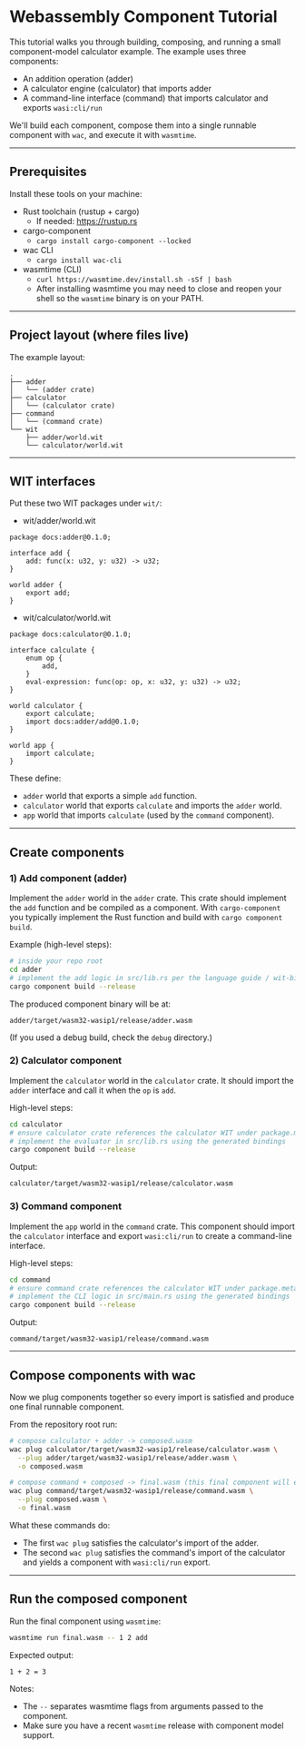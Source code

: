 # Webassembly Component Tutorial

This tutorial walks you through building, composing, and running a small component-model calculator example. The example uses three components:

- An addition operation (adder)
- A calculator engine (calculator) that imports adder
- A command-line interface (command) that imports calculator and exports `wasi:cli/run`

We'll build each component, compose them into a single runnable component with `wac`, and execute it with `wasmtime`.

---

## Prerequisites

Install these tools on your machine:

- Rust toolchain (rustup + cargo)
  - If needed: https://rustup.rs
- cargo-component
  - `cargo install cargo-component --locked`
- wac CLI
  - `cargo install wac-cli`
- wasmtime (CLI)
  - `curl https://wasmtime.dev/install.sh -sSf | bash`
  - After installing wasmtime you may need to close and reopen your shell so the `wasmtime` binary is on your PATH.

---

## Project layout (where files live)

The example layout:

```
.
├── adder
│   └── (adder crate)
├── calculator
│   └── (calculator crate)
├── command
│   └── (command crate)
└── wit
    ├── adder/world.wit
    └── calculator/world.wit
```

---

## WIT interfaces

Put these two WIT packages under `wit/`:

- wit/adder/world.wit
```wit
package docs:adder@0.1.0;

interface add {
    add: func(x: u32, y: u32) -> u32;
}

world adder {
    export add;
}
```

- wit/calculator/world.wit
```wit
package docs:calculator@0.1.0;

interface calculate {
    enum op {
        add,
    }
    eval-expression: func(op: op, x: u32, y: u32) -> u32;
}

world calculator {
    export calculate;
    import docs:adder/add@0.1.0;
}

world app {
    import calculate;
}
```

These define:
- `adder` world that exports a simple `add` function.
- `calculator` world that exports `calculate` and imports the `adder` world.
- `app` world that imports `calculate` (used by the `command` component).

---

## Create components

### 1) Add component (adder)
Implement the `adder` world in the `adder` crate. This crate should implement the `add` function and be compiled as a component. With `cargo-component` you typically implement the Rust function and build with `cargo component build`.

Example (high-level steps):
```bash
# inside your repo root
cd adder
# implement the add logic in src/lib.rs per the language guide / wit-bindgen generated bindings
cargo component build --release
```

The produced component binary will be at:
```
adder/target/wasm32-wasip1/release/adder.wasm
```

(If you used a debug build, check the `debug` directory.)

### 2) Calculator component
Implement the `calculator` world in the `calculator` crate. It should import the `adder` interface and call it when the `op` is `add`.

High-level steps:
```bash
cd calculator
# ensure calculator crate references the calculator WIT under package.metadata.component.target
# implement the evaluator in src/lib.rs using the generated bindings
cargo component build --release
```

Output:
```
calculator/target/wasm32-wasip1/release/calculator.wasm
```

### 3) Command component
Implement the `app` world in the `command` crate. This component should import the `calculator` interface and export `wasi:cli/run` to create a command-line interface.

High-level steps:
```bash
cd command
# ensure command crate references the calculator WIT under package.metadata.component.target
# implement the CLI logic in src/main.rs using the generated bindings
cargo component build --release
```

Output:
```
command/target/wasm32-wasip1/release/command.wasm
```

---

## Compose components with wac

Now we plug components together so every import is satisfied and produce one final runnable component.

From the repository root run:

```bash
# compose calculator + adder -> composed.wasm
wac plug calculator/target/wasm32-wasip1/release/calculator.wasm \
  --plug adder/target/wasm32-wasip1/release/adder.wasm \
  -o composed.wasm

# compose command + composed -> final.wasm (this final component will export wasi:cli/run)
wac plug command/target/wasm32-wasip1/release/command.wasm \
  --plug composed.wasm \
  -o final.wasm
```

What these commands do:
- The first `wac plug` satisfies the calculator's import of the adder.
- The second `wac plug` satisfies the command's import of the calculator and yields a component with `wasi:cli/run` export.

---

## Run the composed component

Run the final component using `wasmtime`:

```bash
wasmtime run final.wasm -- 1 2 add
```

Expected output:
```
1 + 2 = 3
```

Notes:
- The `--` separates wasmtime flags from arguments passed to the component.
- Make sure you have a recent `wasmtime` release with component model support.